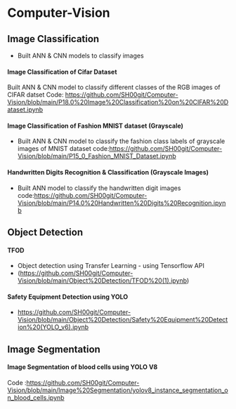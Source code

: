 # Computer-Vision

## Image Classification
- Built ANN & CNN models to classify images

#### Image Classification of Cifar Dataset
Built ANN & CNN model to classify different classes of the RGB images of CIFAR datset
Code: https://github.com/SH00git/Computer-Vision/blob/main/P18.0%20Image%20Classification%20on%20CIFAR%20Dataset.ipynb


#### Image Classification of Fashion MNIST dataset (Grayscale)
- Built ANN & CNN model to classify the fashion class labels of grayscale images of MNIST dataset
code:https://github.com/SH00git/Computer-Vision/blob/main/P15_0_Fashion_MNIST_Dataset.ipynb


#### Handwritten Digits Recognition & Classification (Grayscale Images)
- Built ANN model to classify the handwritten digit images 
code:https://github.com/SH00git/Computer-Vision/blob/main/P14.0%20Handwritten%20Digits%20Recognition.ipynb

## Object Detection

#### TFOD 
- Object detection using Transfer Learning - using Tensorflow API
- (https://github.com/SH00git/Computer-Vision/blob/main/Object%20Detection/TFOD%20(1).ipynb)

#### Safety Equipment Detection using YOLO
- https://github.com/SH00git/Computer-Vision/blob/main/Object%20Detection/Safety%20Equipment%20Detection%20(YOLO_v6).ipynb

## Image Segmentation

#### Image Segmentation of blood cells using YOLO V8
Code :https://github.com/SH00git/Computer-Vision/blob/main/Image%20Segmentation/yolov8_instance_segmentation_on_blood_cells.ipynb




